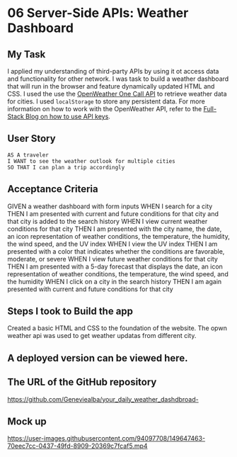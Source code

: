 # 06 Server-Side APIs: Weather Dashboard

## My Task

I applied my understanding of third-party APIs by using it ot access data and functionality for other network. I was task to build a weather dashboard that will run in the browser and feature dynamically updated HTML and CSS.
I used the use the [OpenWeather One Call API](https://openweathermap.org/api/one-call-api) to retrieve weather data for cities. I used `localStorage` to store any persistent data. For more information on how to work with the OpenWeather API, refer to the [Full-Stack Blog on how to use API keys](https://coding-boot-camp.github.io/full-stack/apis/how-to-use-api-keys).

## User Story

```
AS A traveler
I WANT to see the weather outlook for multiple cities
SO THAT I can plan a trip accordingly
```

## Acceptance Criteria


GIVEN a weather dashboard with form inputs
WHEN I search for a city
THEN I am presented with current and future conditions for that city and that city is added to the search history
WHEN I view current weather conditions for that city
THEN I am presented with the city name, the date, an icon representation of weather conditions, the temperature, the humidity, the wind speed, and the UV index
WHEN I view the UV index
THEN I am presented with a color that indicates whether the conditions are favorable, moderate, or severe
WHEN I view future weather conditions for that city
THEN I am presented with a 5-day forecast that displays the date, an icon representation of weather conditions, the temperature, the wind speed, and the humidity
WHEN I click on a city in the search history
THEN I am again presented with current and future conditions for that city


## Steps I took to Build the app

Created a basic  HTML and CSS to the foundation of the website. The opwn weather api was used to get weather updatas from different city.  

## A deployed version can be viewed here.

## The URL of the GitHub repository
https://github.com/Geneviealba/your_daily_weather_dashdbroad-

## Mock up 


https://user-images.githubusercontent.com/94097708/149647463-70eec7cc-0437-49fd-8909-20369c7fcaf5.mp4



